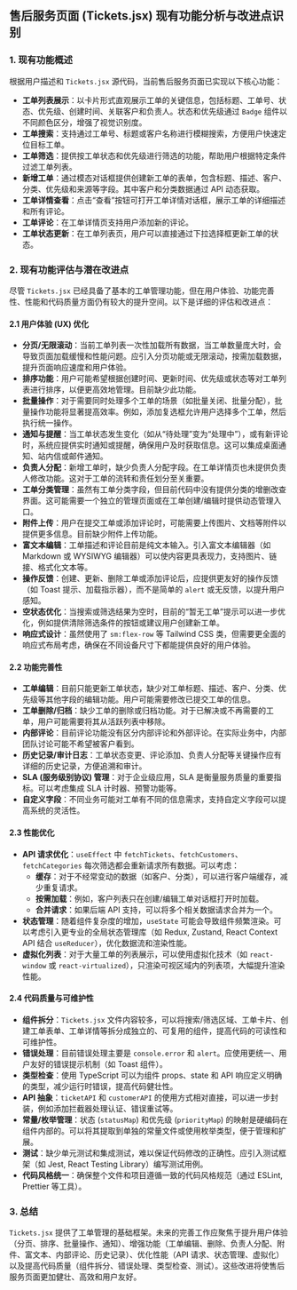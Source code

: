 
## 售后服务页面 (Tickets.jsx) 现有功能分析与改进点识别

### 1. 现有功能概述

根据用户描述和 `Tickets.jsx` 源代码，当前售后服务页面已实现以下核心功能：

*   **工单列表展示**：以卡片形式直观展示工单的关键信息，包括标题、工单号、状态、优先级、创建时间、关联客户和负责人。状态和优先级通过 `Badge` 组件以不同颜色区分，增强了视觉识别度。
*   **工单搜索**：支持通过工单号、标题或客户名称进行模糊搜索，方便用户快速定位目标工单。
*   **工单筛选**：提供按工单状态和优先级进行筛选的功能，帮助用户根据特定条件过滤工单列表。
*   **新增工单**：通过模态对话框提供创建新工单的表单，包含标题、描述、客户、分类、优先级和来源等字段。其中客户和分类数据通过 API 动态获取。
*   **工单详情查看**：点击“查看”按钮可打开工单详情对话框，展示工单的详细描述和所有评论。
*   **工单评论**：在工单详情页支持用户添加新的评论。
*   **工单状态更新**：在工单列表页，用户可以直接通过下拉选择框更新工单的状态。

### 2. 现有功能评估与潜在改进点

尽管 `Tickets.jsx` 已经具备了基本的工单管理功能，但在用户体验、功能完善性、性能和代码质量方面仍有较大的提升空间。以下是详细的评估和改进点：

#### 2.1 用户体验 (UX) 优化

*   **分页/无限滚动**：当前工单列表一次性加载所有数据，当工单数量庞大时，会导致页面加载缓慢和性能问题。应引入分页功能或无限滚动，按需加载数据，提升页面响应速度和用户体验。
*   **排序功能**：用户可能希望根据创建时间、更新时间、优先级或状态等对工单列表进行排序，以便更高效地管理。目前缺少此功能。
*   **批量操作**：对于需要同时处理多个工单的场景（如批量关闭、批量分配），批量操作功能将显著提高效率。例如，添加复选框允许用户选择多个工单，然后执行统一操作。
*   **通知与提醒**：当工单状态发生变化（如从“待处理”变为“处理中”），或有新评论时，系统应提供实时通知或提醒，确保用户及时获取信息。这可以集成桌面通知、站内信或邮件通知。
*   **负责人分配**：新增工单时，缺少负责人分配字段。在工单详情页也未提供负责人修改功能。这对于工单的流转和责任划分至关重要。
*   **工单分类管理**：虽然有工单分类字段，但目前代码中没有提供分类的增删改查界面。这可能需要一个独立的管理页面或在工单创建/编辑时提供动态管理入口。
*   **附件上传**：用户在提交工单或添加评论时，可能需要上传图片、文档等附件以提供更多信息。目前缺少附件上传功能。
*   **富文本编辑**：工单描述和评论目前是纯文本输入。引入富文本编辑器（如 Markdown 或 WYSIWYG 编辑器）可以使内容更具表现力，支持图片、链接、格式化文本等。
*   **操作反馈**：创建、更新、删除工单或添加评论后，应提供更友好的操作反馈（如 Toast 提示、加载指示器），而不是简单的 `alert` 或无反馈，以提升用户感知。
*   **空状态优化**：当搜索或筛选结果为空时，目前的“暂无工单”提示可以进一步优化，例如提供清除筛选条件的按钮或建议用户创建新工单。
*   **响应式设计**：虽然使用了 `sm:flex-row` 等 Tailwind CSS 类，但需要更全面的响应式布局考虑，确保在不同设备尺寸下都能提供良好的用户体验。

#### 2.2 功能完善性

*   **工单编辑**：目前只能更新工单状态，缺少对工单标题、描述、客户、分类、优先级等其他字段的编辑功能。用户可能需要修改已提交工单的信息。
*   **工单删除/归档**：缺少工单的删除或归档功能。对于已解决或不再需要的工单，用户可能需要将其从活跃列表中移除。
*   **内部评论**：目前评论功能没有区分内部评论和外部评论。在实际业务中，内部团队讨论可能不希望被客户看到。
*   **历史记录/审计日志**：工单状态变更、评论添加、负责人分配等关键操作应有详细的历史记录，方便追溯和审计。
*   **SLA (服务级别协议) 管理**：对于企业级应用，SLA 是衡量服务质量的重要指标。可以考虑集成 SLA 计时器、预警功能等。
*   **自定义字段**：不同业务可能对工单有不同的信息需求，支持自定义字段可以提高系统的灵活性。

#### 2.3 性能优化

*   **API 请求优化**：`useEffect` 中 `fetchTickets`、`fetchCustomers`、`fetchCategories` 每次筛选都会重新请求所有数据。可以考虑：
    *   **缓存**：对于不经常变动的数据（如客户、分类），可以进行客户端缓存，减少重复请求。
    *   **按需加载**：例如，客户列表只在创建/编辑工单对话框打开时加载。
    *   **合并请求**：如果后端 API 支持，可以将多个相关数据请求合并为一个。
*   **状态管理**：随着组件复杂度的增加，`useState` 可能会导致组件频繁渲染。可以考虑引入更专业的全局状态管理库（如 Redux, Zustand, React Context API 结合 `useReducer`），优化数据流和渲染性能。
*   **虚拟化列表**：对于大量工单的列表展示，可以使用虚拟化技术（如 `react-window` 或 `react-virtualized`），只渲染可视区域内的列表项，大幅提升渲染性能。

#### 2.4 代码质量与可维护性

*   **组件拆分**：`Tickets.jsx` 文件内容较多，可以将搜索/筛选区域、工单卡片、创建工单表单、工单详情等拆分成独立的、可复用的组件，提高代码的可读性和可维护性。
*   **错误处理**：目前错误处理主要是 `console.error` 和 `alert`。应使用更统一、用户友好的错误提示机制（如 Toast 组件）。
*   **类型检查**：使用 TypeScript 可以为组件 props、state 和 API 响应定义明确的类型，减少运行时错误，提高代码健壮性。
*   **API 抽象**：`ticketAPI` 和 `customerAPI` 的使用方式相对直接，可以进一步封装，例如添加拦截器处理认证、错误重试等。
*   **常量/枚举管理**：状态 (`statusMap`) 和优先级 (`priorityMap`) 的映射是硬编码在组件内部的。可以将其提取到单独的常量文件或使用枚举类型，便于管理和扩展。
*   **测试**：缺少单元测试和集成测试，难以保证代码修改的正确性。应引入测试框架（如 Jest, React Testing Library）编写测试用例。
*   **代码风格统一**：确保整个文件和项目遵循一致的代码风格规范（通过 ESLint, Prettier 等工具）。

### 3. 总结

`Tickets.jsx` 提供了工单管理的基础框架。未来的完善工作应聚焦于提升用户体验（分页、排序、批量操作、通知）、增强功能（工单编辑、删除、负责人分配、附件、富文本、内部评论、历史记录）、优化性能（API 请求、状态管理、虚拟化）以及提高代码质量（组件拆分、错误处理、类型检查、测试）。这些改进将使售后服务页面更加健壮、高效和用户友好。


